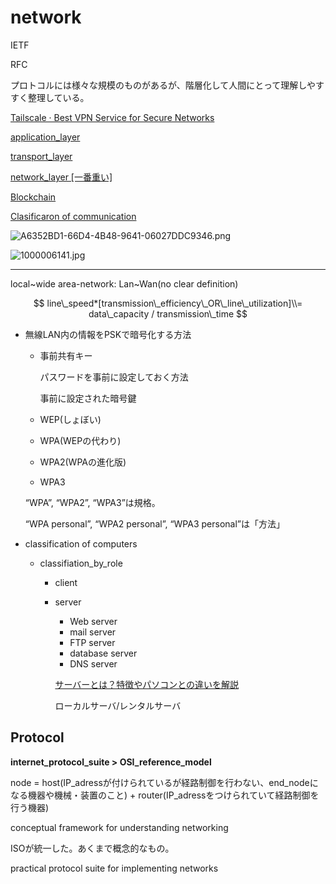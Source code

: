 # network

IETF

RFC

プロトコルには様々な規模のものがあるが、階層化して人間にとって理解しやすすく整理している。

[Tailscale · Best VPN Service for Secure Networks](https://tailscale.com/)

[application_layer](network%20b5ec9e90bcbf4ca8b9607f4aaf29490e/application_layer%20363f29007cce4131815735d86e2d9797.md)

[transport_layer](network%20b5ec9e90bcbf4ca8b9607f4aaf29490e/transport_layer%202c16c4d697c44fd788fe6aff2a1268e8.md)

[network_layer [一番重い]](network%20b5ec9e90bcbf4ca8b9607f4aaf29490e/network_layer%20%5B%E4%B8%80%E7%95%AA%E9%87%8D%E3%81%84%5D%20d1824ab53ef147ef8f9b3d0f5afcfd5d.md)

[Blockchain](network%20b5ec9e90bcbf4ca8b9607f4aaf29490e/Blockchain%2003c629f847674554927a0774280b590f.md)

[Clasificaron of communication](network%20b5ec9e90bcbf4ca8b9607f4aaf29490e/Clasificaron%20of%20communication%20f40300c4a0b04eb199ec292a5b2322f9.md)

![A6352BD1-66D4-4B48-9641-06027DDC9346.png](network%20b5ec9e90bcbf4ca8b9607f4aaf29490e/A6352BD1-66D4-4B48-9641-06027DDC9346.png)

![1000006141.jpg](network%20b5ec9e90bcbf4ca8b9607f4aaf29490e/1000006141.jpg)

---

local~wide area-network: Lan~Wan(no clear definition)

$$
line\_speed*[transmission\_efficiency\_OR\_line\_utilization]\\= data\_capacity / transmission\_time
$$

- 無線LAN内の情報をPSKで暗号化する方法
    - 事前共有キー
        
        パスワードを事前に設定しておく方法
        
        事前に設定された暗号鍵
        
    - WEP(しょぼい)
    - WPA(WEPの代わり)
    - WPA2(WPAの進化版)
    - WPA3
    
    “WPA”, “WPA2”, “WPA3”は規格。
    
    “WPA personal”, “WPA2 personal”, “WPA3 personal”は「方法」
    
- classification of computers
    - classifiation_by_role
        - client
        - server
            - Web server
            - mail server
            - FTP server
            - database server
            - DNS server
            
            [サーバーとは？特徴やパソコンとの違いを解説](https://office-otasuke.com/archives/254)
            
            ローカルサーバ/レンタルサーバ
            

## Protocol

**internet_protocol_suite > OSI_reference_model**

node = host(IP_adressが付けられているが経路制御を行わない、end_nodeになる機器や機械・装置のこと) + router(IP_adressをつけられていて経路制御を行う機器)

conceptual framework for understanding networking

ISOが統一した。あくまで概念的なもの。

practical protocol suite for implementing networks